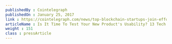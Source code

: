 ```yaml
---
publishedBy : Cointelegraph
publishedOn : January 25, 2017
link : https://cointelegraph.com/news/top-blockchain-startups-join-efforts-to-boost-industrys-marketing
articleName : Is It Time To Test Your New Product's Usability? 13 Tech Experts Weigh In
weight : 151 
class : pressArticle
---
```

